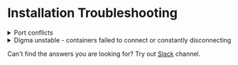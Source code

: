 # Installation Troubleshooting

<details>

<summary>Port conflicts</summary>

If your system is using one of the default ports required by Digma, you can easily change the port configuration by modifying the Digma Docker Compose file.

To change the default Digma API or Jaeger ports simply add the below:

```
  jaeger:
    image: jaegertracing/all-in-one:1.45.0
    expose:
      - "5317"
    ports:
      - "[NEW_JAEGER_PORT]:16686"

  digma-compound:
    image: digmatic/digma-compound:0.2.249
    ports:
      - "5050:5050"
      - "[NEW_API_PORT]:5051"
```

If you need to change the default collector port (:5050), the change also requires an additional step of setting an environment variable as follows:

```
  digma-compound:
    image: digmatic/digma-compound:0.2.249
    ports:
      - “[NEW_COLLECTOR_PORT:NEW_COLLECTOR_PORT”
      - “5051:5051"
    environment:
      - Collector.Endpoints__Default__Port=NEW_COLLECTOR_PORT
```

Finally, update the new ports in the plugin settings page which you can access via the IntelliJ settings page:

<img src="../../.gitbook/assets/image (24) (1).png" alt="" data-size="original">

</details>

<details>

<summary>Digma unstable - containers failed to connect or constantly disconnecting</summary>

This is often related to memory limits related to the resources assigned to your Docker platform. When Digma is busy processing data, some of its components might use up more memory, peaking at a little over 2GB before going down again.

1. Try increasing the memory available to the Docker VM to at least 3GB
2. Check the docker logs for the restarting container to pick up on any issues
3. If you are using Docker Desktop make sure you update it to the latest release. Some older versions of Docker Desktop suffer from know problems that affect Digma.

</details>

Can't find the answers you are looking for?  Try out [Slack](https://join.slack.com/t/continuous-feedback/shared\_invite/zt-1hk5rbjow-yXOIxyyYOLSXpCZ4RXstgA) channel.
